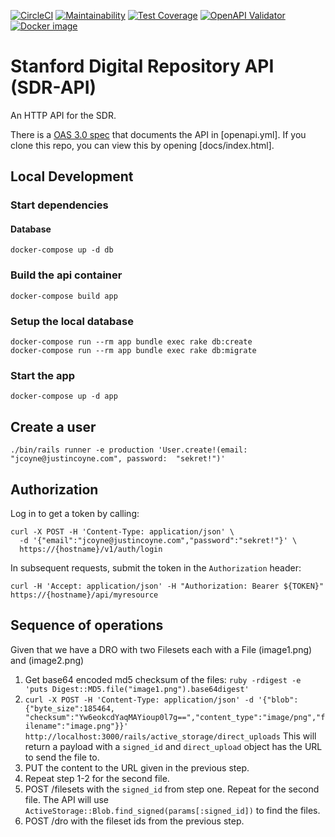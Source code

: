 [![CircleCI](https://circleci.com/gh/sul-dlss/sdr-api.svg?style=svg)](https://circleci.com/gh/sul-dlss/sdr-api)
[![Maintainability](https://api.codeclimate.com/v1/badges/6e11d54474bfaf70480b/maintainability)](https://codeclimate.com/github/sul-dlss/sdr-api/maintainability)
[![Test Coverage](https://api.codeclimate.com/v1/badges/6e11d54474bfaf70480b/test_coverage)](https://codeclimate.com/github/sul-dlss/sdr-api/test_coverage)
[![OpenAPI Validator](http://validator.swagger.io/validator?url=https://raw.githubusercontent.com/sul-dlss/sdr-api/master/openapi.yml)](http://validator.swagger.io/validator/debug?url=https://raw.githubusercontent.com/sul-dlss/sdr-api/master/openapi.yml)
[![Docker image](https://images.microbadger.com/badges/image/suldlss/sdr-api.svg)](https://microbadger.com/images/suldlss/sdr-api "Get your own image badge on microbadger.com")

# Stanford Digital Repository API (SDR-API)

An HTTP API for the SDR.

There is a [OAS 3.0 spec](http://spec.openapis.org/oas/v3.0.2) that documents the API in [openapi.yml].  If you clone this repo, you can view this by opening [docs/index.html].

## Local Development

### Start dependencies

#### Database

```
docker-compose up -d db
```

### Build the api container

```
docker-compose build app
```

### Setup the local database

```
docker-compose run --rm app bundle exec rake db:create
docker-compose run --rm app bundle exec rake db:migrate
```

### Start the app

```
docker-compose up -d app
```

## Create a user

```
./bin/rails runner -e production 'User.create!(email: "jcoyne@justincoyne.com", password:  "sekret!")'
```

## Authorization

Log in to get a token by calling:

```
curl -X POST -H 'Content-Type: application/json' \
  -d '{"email":"jcoyne@justincoyne.com","password":"sekret!"}' \
  https://{hostname}/v1/auth/login
```

In subsequent requests, submit the token in the `Authorization` header:


```
curl -H 'Accept: application/json' -H "Authorization: Bearer ${TOKEN}" https://{hostname}/api/myresource
```


## Sequence of operations

Given that we have a DRO with two Filesets each with a File (image1.png) and (image2.png)

1. Get base64 encoded md5 checksum of the files: `ruby -rdigest -e 'puts Digest::MD5.file("image1.png").base64digest'`
1. `curl -X POST -H 'Content-Type: application/json' -d '{"blob":{"byte_size":185464, "checksum":"Yw6eokcdYaqMAYioup0l7g==","content_type":"image/png","filename":"image.png"}}' http://localhost:3000/rails/active_storage/direct_uploads`
  This will return a payload with a `signed_id` and `direct_upload` object has the URL to send the file to.
1. PUT the content to the URL given in the previous step.
1. Repeat step 1-2 for the second file.
1. POST /filesets with the `signed_id` from step one.  Repeat for the second file. The API will use `ActiveStorage::Blob.find_signed(params[:signed_id])` to find the files.
1. POST /dro with the fileset ids from the previous step.
